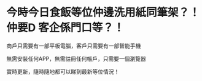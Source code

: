 # 今時今日食飯等位仲邊洗用紙同筆架？！ 仲要D 客企係門口等？！
商戶只需要有一部平板電腦，客戶只需要有一部智能手機

無需安裝任何APP，無需註冊任何帳戶，只需要一個瀏覽器

實時更新，隨時隨地都可以睇到最新等位情況！
